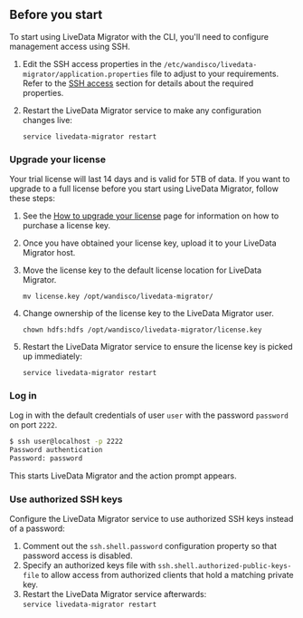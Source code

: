 ## Before you start

To start using LiveData Migrator with the CLI, you'll need to configure management access using SSH.

1. Edit the SSH access properties in the `/etc/wandisco/livedata-migrator/application.properties` file to adjust to your requirements. Refer to the [SSH access](./configuration.md#ssh-access) section for details about the required properties.
1. Restart the LiveData Migrator service to make any configuration changes live:

    `service livedata-migrator restart`

### Upgrade your license

Your trial license will last 14 days and is valid for 5TB of data. If you want to upgrade to a full license before you start using LiveData Migrator, follow these steps:

1. See the [How to upgrade your license](https://community.wandisco.com/s/article/How-to-upgrade-your-license) page for information on how to purchase a license key.
1. Once you have obtained your license key, upload it to your LiveData Migrator host.
1. Move the license key to the default license location for LiveData Migrator.

   ```text title="Example"
   mv license.key /opt/wandisco/livedata-migrator/
   ```

1. Change ownership of the license key to the LiveData Migrator user.

   ```text title="Example"
   chown hdfs:hdfs /opt/wandisco/livedata-migrator/license.key
   ```

1. Restart the LiveData Migrator service to ensure the license key is picked up immediately:

   `service livedata-migrator restart`

### Log in

Log in with the default credentials of user `user`  with the password `password` on port `2222`.

```bash title="Example"
$ ssh user@localhost -p 2222
Password authentication
Password: password
```

This starts LiveData Migrator and the action prompt appears.

### Use authorized SSH keys

Configure the LiveData Migrator service to use authorized SSH keys instead of a password:

1. Comment out the `ssh.shell.password` configuration property so that password access is disabled.
1. Specify an authorized keys file with `ssh.shell.authorized-public-keys-file` to allow access from authorized clients that hold a matching private key.
1. Restart the LiveData Migrator service afterwards:  
   `service livedata-migrator restart`
   